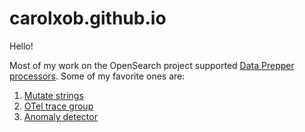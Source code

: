 # carolxob.github.io
Hello! 

Most of my work on the OpenSearch project supported [Data Prepper processors](https://opensearch.org/docs/latest/data-prepper/pipelines/configuration/processors/processors/). Some of my favorite ones are:
1. [Mutate strings](https://github.com/opensearch-project/documentation-website/blob/main/_data-prepper/pipelines/configuration/processors/mutate-string.md)
1. [OTel trace group](https://github.com/opensearch-project/documentation-website/blob/main/_data-prepper/pipelines/configuration/processors/otel-trace-group.md)
1. [Anomaly detector](https://github.com/opensearch-project/documentation-website/blob/main/_data-prepper/pipelines/configuration/processors/anomaly-detector.md)
